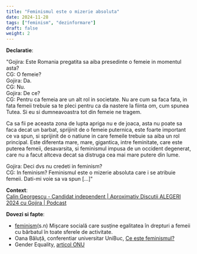 ```yaml
---
title: "Feminismul este o mizerie absoluta"
date: 2024-11-28
tags: ["feminism", "dezinformare"]
draft: false
weight: 2
---
```


**Declaratie**:  

"Gojira: Este Romania pregatita sa aiba presedinte o femeie in momentul asta?  
CG: O femeie?  
Gojira: Da.  
CG: Nu.  
Gojira: De ce?  
CG: Pentru ca <span class="emphasis">femeia are un alt rol in societate. Nu are cum sa faca fata</span>, in fata femeii trebuie sa te pleci pentru ca da nastere la fiinta om, cum spunea Tutea. Si eu si dumneavoastra tot din femeie ne tragem.  

Ca sa fii pe aceasta zona de lupta apriga nu e de joaca, asta nu poate sa faca decat un barbat, sprijinit de o femeie puternica, este foarte important ce va spun, si sprijinit de o natiune in care femeile trebuie sa aiba un rol principal. Este diferenta mare, mare, gigantica, intre feminitate, care este puterea femeii, desavarsita, si feminismul impusa de un occident degenerat, care nu a facut altceva decat sa distruga cea mai mare putere din lume.  

Gojira: Deci dvs nu credeti in feminism?  
CG: In feminism? <span class="emphasis">Feminismul este o mizerie absoluta</span> care i se atribuie femeii. Dati-mi voie sa va spun [...]"

**Context**:  
[Calin Georgescu - Candidat independent | Aproximativ Discutii ALEGERI 2024 cu Gojira | Podcast](https://youtu.be/cd6lf1aWyi4?feature=shared&t=1847)  
<!--more-->
**Dovezi si fapte**:  
- [feminism](https://dexonline.ro/definitie/feminism)(s.n) Mișcare socială care susține egalitatea în drepturi a femeii cu bărbatul în toate sferele de activitate.  
- Oana Băluță, conferentiar universitar UniBuc, [Ce este feminismul?](https://www.youtube.com/live/T9rUr82mZV0?feature=shared&t=57)  
- Gender Equality, [articol ONU](https://www.un.org/en/global-issues/gender-equality)  
